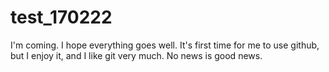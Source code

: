 # test_170222
I'm coming. I hope everything goes well.
It's first time for me to use github, but I enjoy it, and I like git very much.
No news is good news.
